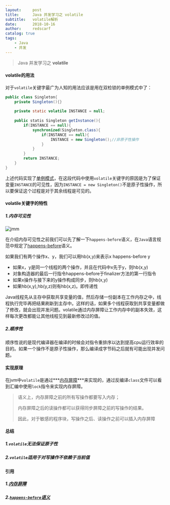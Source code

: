 ```yaml
---
layout:     post
title:      Java 并发学习之 volatile
subtitle:   volatile解析
date:       2018-10-16
author:     redscarf
catalog: true
tags:
    - Java
    - 并发
---
```


> Java 并发学习之 **volatile**

#### volatile的用法

对于`volatile`关键字最广为人知的用法应该是用在双检锁的单例模式中了：

```java
public class Singleton{
    private Singleton(){}
    
    private static volatile INSTANCE = null;
    
    public statis Singleton getInstance(){
        if(INSTANCE == null){
            synchronized(Singleton.class){
                if(INSTANCE == null){
                    INSTANCE = new Singleton();//非原子性操作
                }
            }
        }
        return INSTANCE;
    }
}
```

上述代码实现了[单例模式](https://jin-h.github.io/2018/09/14/%E8%AE%BE%E8%AE%A1%E6%A8%A1%E5%BC%8F-%E5%8D%95%E4%BE%8B%E6%A8%A1%E5%BC%8F/)，在这段代码中使用`volatile`关键字的原因是为了保证变量`INSTANCE`的可见性，因为`INSTANCE = new Singleton()`不是原子性操作，所以要保证这个过程是对于其余线程是可见的。

#### volatile关键字的特性

##### 1.内存可见性

![jmm](https://ws4.sinaimg.cn/large/006tNbRwly1fwa1wbwhpaj30sg0lc0u8.jpg)

在介绍内存可见性之前我们可以先了解一下`happens-before`语义，在`Java`语言规范中规定了[happens-before](https://docs.oracle.com/javase/specs/jls/se8/html/jls-17.html#jls-17.4.5)语义。

如果我们有两个操作x、y，我们可以用hb(x,y)来表示x happens-before y

- 如果x，y是同一个线程的两个操作，并且在代码中x先于y，则hb(x,y)
- 对象构造器的最后一行指令happens-before于finalizer方法的第一行指令
- 如果x操作与接下来的y操作构成同步，则hb(x,y)
- 如果hb(x,y),hb(y,z)则有hb(x,z)。即传递性

Java线程先从主存中获取共享变量的值，然后存储一份副本在工作内存之中，线程执行完毕再把结果刷新到主存中。这样的话，如果多个线程获取到共享变量都做了修改，就会出现并发问题。volatile通过内存屏障让工作内存中的副本失效，这样每次更改都能让其他线程见到最新修改过的值。

##### 2.顺序性

顺序性说的是现代编译器在编译的时候会对指令重排序以达到提高cpu运行效率的目的。如果一个操作不是原子性操作，那么编译成字节码之后就有可能出现并发问题。

#### 实现原理

在jvm中`volatile`是通过***[内存屏障](https://zh.wikipedia.org/wiki/%E5%86%85%E5%AD%98%E5%B1%8F%E9%9A%9C)***来实现的，通过反编译`class`文件可以看到汇编中使用`lock`指令来实现内存屏障。

> 语义上，内存屏障之前的所有写操作都要写入内存；
>
> 内存屏障之后的读操作都可以获得同步屏障之前的写操作的结果。
>
> 因此，对于敏感的程序块，写操作之后、读操作之前可以插入内存屏障

#### 总结

##### 1.***`volatile`无法保证原子性***

##### 2.`volatile`适用于对写操作不依赖于当前值

#### 引用

##### 1.[内存屏障](https://zh.wikipedia.org/wiki/%E5%86%85%E5%AD%98%E5%B1%8F%E9%9A%9C)

##### 2.[`happens-before`语义](https://docs.oracle.com/javase/specs/jls/se8/html/jls-17.html#jls-17.4.5)
